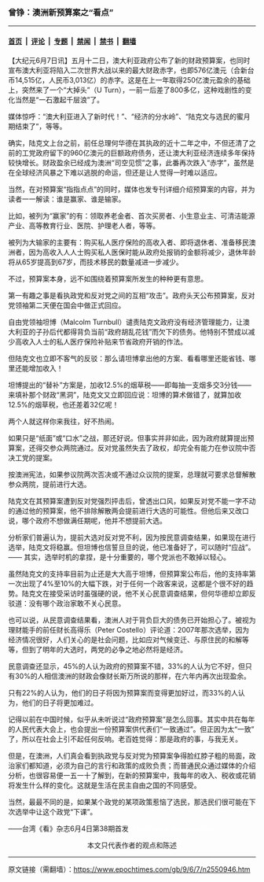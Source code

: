 ### 曾铮：澳洲新预算案之“看点”

---

#### [首页](../../../..?n2550946) &nbsp;|&nbsp; [评论](../../../../../epoch-comment?n2550946) &nbsp;|&nbsp; [专题](../../../../../epoch-special?n2550946) &nbsp;|&nbsp; [禁闻](../../../../../epoch-news?n2550946) &nbsp;|&nbsp; [禁书](../../../../../books?n2550946) &nbsp;|&nbsp; [翻墙](https://github.com/gfw-breaker/nogfw/blob/master/README.md?n2550946)


<div class="post_content" id="artbody" itemprop="articleBody">
 <!-- article content begin -->
 <p>
  【大纪元6月7日讯】五月十二日，澳大利亚政府公布了新的财政预算案，也同时宣布澳大利亚将陷入二次世界大战以来的最大财政赤字，也即576亿澳元（合新台币14,515亿，人民币3,013亿）的赤字。这是在上一年取得250亿澳元盈余的基础上，突然来了一个“大掉头”（U Turn），一前一后差了800多亿，这种戏剧性的变化当然是“一石激起千层浪”了。
 </p>
 <p>
  媒体惊呼：“澳大利亚进入了新时代！”、“经济的分水岭”、“陆克文与选民的蜜月期结束了”，等等。
 </p>
 <p>
  确实，陆克文上台之前，前任总理何华德在其执政的近十二年之中，不但还清了之前的工党政府留下的960亿澳元的巨额政府债务，还让澳大利亚经济连续多年保持较快增长。财政盈余已经成为澳洲“司空见惯”之事，此番再次跌入“赤字”，虽然是在全球经济风暴之下难以逃脱的命运，但还是让人觉得一时难以适应。
 </p>
 <p>
  当然，在对预算案“指指点点”的同时，媒体也发专刊详细介绍预算案的内容，并为读者一一解读：谁是赢家、谁是输家。
 </p>
 <p>
  比如，被列为“赢家”的有：领取养老金者、首次买房者、小生意业主、可清洁能源产业、高等教育行业、医院、护理老人者，等等。
 </p>
 <p>
  被列为大输家的主要有：购买私人医疗保险的高收入者、即将退休者、准备移民澳洲者，因为高收入人人士购买私人医保时能从政府处报销的金额将减少，退休年龄将从65岁提高到67岁，而技术移民的数量减进一步减少。
 </p>
 <p>
  不过，预算案本身，远不如围绕着预算案所发生的种种更有意思。
 </p>
 <p>
  第一有趣之事是看执政党和反对党之间的互相“攻击”。政府头天公布预算案，反对党领袖第二天便在国会中做正式回应。
 </p>
 <p>
  自由党领袖坦博（Malcolm Turnbull）谴责陆克文政府没有经济管理能力，让澳大利亚的子孙后代都得背负当前“政府胡乱花钱”而欠下的债务。他特别不赞成以减少高收入人士的私人医疗保险补贴来节省政府开销的作法。
 </p>
 <p>
  但陆克文也立即不客气的反驳：那么请坦博拿出他的方案、看看哪里还能省钱、哪里还能增加收入！
 </p>
 <p>
  坦博提出的“替补”方案是，加收12.5%的烟草税——即每抽一支烟多交3分钱——来填补那个财政“黑洞”，陆克文又立即回应说：坦博的算术做错了，就算加收12.5%的烟草税，也还差着32亿呢！
 </p>
 <p>
  两个人就这样你来我往，好不热闹。
 </p>
 <p>
  如果只是“纸面”或“口水”之战，那还好说。但事实并非如此，因为政府就算提出预算案，还得交参众两院通过。反对党虽然失去了政权，却完全有能力在参议院中否决工党的提案。
 </p>
 <p>
  按澳洲宪法，如果参议院两次否决或不通过众议院的提案，总理就可要求总督解散参众两院，提前进行大选。
 </p>
 <p>
  陆克文在其预算案遭到反对党强烈抨击后，曾透出口风，如果反对党不能一字不动的通过他的预算案，他不排除解散两会提前进行大选的可能性。但他后来又改口说，哪个政府不想做满任期呢，他并不想提前大选。
 </p>
 <p>
  分析家们普遍认为，提前大选对反对党不利，因为按民意调查结果，如果现在进行选举，陆克文将稳赢。但坦博也信誓旦旦的说，他已准备好了，可以随时“应战”。—— 其实，选举时机的拿捏，是十分重要的，哪个党派也不敢掉以轻心。
 </p>
 <p>
  虽然陆克文的支持率目前为止还是大大高于坦博，但预算案公布后，他的支持率第一次出现了4%至10%的大幅下跌，对于任何一个政客来说，这都是个很不好的趋势。陆克文在接受采访时虽强硬的说，他不关心民意调查结果，但何华德却立即反驳道：没有哪个政治家敢不关心民意。
 </p>
 <p>
  也可以说，从民意调查结果看，澳洲人对于背负巨大的债务已开始担心了。被视为理财能手的前任财长高得乐（Peter Costello）评论道：2007年那次选举，因为经济情况很好，人们关心的是社会问题，比如应对气候变迁、与原住民的和解等等，但到了明年的大选时，两党的必争之地必然将是经济。
 </p>
 <p>
  民意调查还显示，45%的人认为政府的预算案不错，33%的人认为它不好，但只有30%的人相信澳洲的财政会像财长斯万所说的那样，在六年内再次出现盈余。
 </p>
 <p>
  只有22%的人认为，他们的日子将因为预算案而变得更加好过，而33%的人认为，他们的日子将更加难过。
 </p>
 <p>
  记得以前在中国时候，似乎从未听说过“政府预算案”是怎么回事。其实中共在每年的人民代表大会上，也会提出一份预算案供代表们“一致通过”。但正因为太“一致” 了，所以在社会上引不起任何反响。老百姓觉得：那是政府的事，与我无关。
 </p>
 <p>
  但是，在澳洲，人们真会看到执政党与反对党为预算案争得脸红脖子粗的局面，政治家们都知道，必须为自己的言行和政策的成败负责；而普通民众通过媒体的介绍分析，也很容易便一五一十了解到，在新的预算案中，我每年的收入、税收或花销将发生什么样的变化。这就是生活在民主自由之国的不同感受。
 </p>
 <p>
  当然，最最不同的是，如果某个政党的某项政策惹恼了选民，那选民们很可能在下次选举中让这个政党“下课”。
 </p>
 <p>
  ——台湾《看》杂志6月4日第38期首发
  <font color="#ffffff">
   (http://www.dajiyuan.com)
  </font>
  <br/>
  <center>
   <font class="GY13">
    本文只代表作者的观点和陈述
   </font>
  </center>
 </p>
 <!-- article content end -->
 <div id="below_article_ad">
 </div>
</div>


---

原文链接（需翻墙）：https://www.epochtimes.com/gb/9/6/7/n2550946.htm